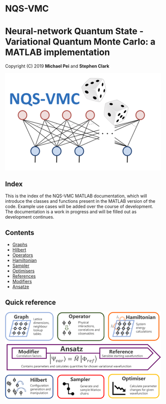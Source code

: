 # NQS-VMC
Neural-network Quantum State - Variational Quantum Monte Carlo: a MATLAB implementation
===================================================================================================

Copyright (C) 2019 **Michael Pei** and **Stephen Clark**

![Image](../../images/nqs_vmc.png "nqs_vmc")

Index
--------------------

This is the index of the NQS-VMC MATLAB documentation, which will introduce the classes and functions present in the MATLAB version of the code. Example use cases will be added over the course of development. The documentation is a work in progress and will be filled out as development continues.

## Contents

* [Graphs](graph)
* [Hilbert](hilbert)
* [Operators](operator)
* [Hamiltonian](hamiltonian)
* [Sampler](sampler)
* [Optimisers](optimiser)
* [References](reference)
* [Modifiers](modifier)
* [Ansatze](ansatz)

Quick reference
--------------------

![Image](../../images/quick-reference.png "quick_ref")